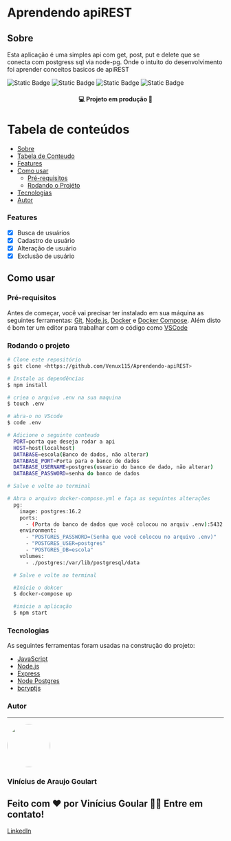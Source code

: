 # Aprendendo apiREST

## Sobre
Esta aplicação é uma simples api com get, post, put e delete que se conecta com postgress sql via node-pg. Onde o intuito do desenvolvimento foi aprender conceitos basicos de apiREST

![Static Badge](https://img.shields.io/badge/Licence%20-%20MIT%20-%20%23004088?style=for-the-badge)
![Static Badge](https://img.shields.io/badge/node-%20v14.17.0-%20%23339933?style=for-the-badge&logo=node.js)
![Static Badge](https://img.shields.io/badge/made%20with%20-%20Express%20-%20%2358A616?style=for-the-badge&logo=express)
![Static Badge](https://img.shields.io/badge/Postgres%20-%20v13.3-%20%234169E1?style=for-the-badge&logo=postgresql)



<h4 align="center"> 
	&#128187  Projeto em produção  🚧
</h4>


Tabela de conteúdos
=================
<!--ts-->
   * [Sobre](#Sobre)
   * [Tabela de Conteudo](#Tabela-de-conteúdos)
   * [Features](#Features)
   * [Como usar](#Como-usar)
      * [Pré-requisitos](#Pré-requisitos)
      * [Rodando o Projéto](#Rodando-o-projeto)
   * [Tecnologias](#Tecnologias)
   * [Autor](#Autor)
<!--te-->


### Features

- [x] Busca de usuários
- [x] Cadastro de usuário
- [x] Alteração de usuário
- [x] Exclusão de usuário

## Como usar

### Pré-requisitos

Antes de começar, você vai precisar ter instalado em sua máquina as seguintes ferramentas:
[Git](https://git-scm.com), [Node.js](https://nodejs.org/en/), [Docker](https://www.docker.com/products/docker-desktop/) e [Docker Compose](https://docs.docker.com/compose/). 
Além disto é bom ter um editor para trabalhar com o código como [VSCode](https://code.visualstudio.com/)

### Rodando o projeto
```bash
# Clone este repositório
$ git clone <https://github.com/Venux115/Aprendendo-apiREST>

# Instale as dependências
$ npm install

# criea o arquivo .env na sua maquina
$ touch .env

# abra-o no VScode
$ code .env 

# Adicione o seguinte conteudo
  PORT=porta que deseja rodar a api
  HOST=host(localhost)
  DATABASE=escola(Banco de dados, não alterar)
  DATABASE_PORT=Porta para o banco de dados
  DATABASE_USERNAME=postgres(usuario do banco de dado, não alterar)
  DATABASE_PASSWORD=senha do banco de dados

# Salve e volte ao terminal

# Abra o arquivo docker-compose.yml e faça as seguintes alterações
  pg:
    image: postgres:16.2
    ports:
      - (Porta do banco de dados que você colocou no arquiv .env):5432
    environment:
      - "POSTGRES_PASSWORD=(Senha que você colocou no arquivo .env)"
      - "POSTGRES_USER=postgres"
      - "POSTGRES_DB=escola"
    volumes:
      - ./postgres:/var/lib/postgresql/data

  # Salve e volte ao terminal

  #Inicie o dokcer
  $ docker-compose up

  #inicie a aplicação
  $ npm start

```
### Tecnologias

As seguintes ferramentas foram usadas na construção do projeto:

- [JavaScript](https://developer.mozilla.org/pt-BR/docs/Web/JavaScript)
- [Node.js](https://nodejs.org/en/)
- [Express](https://expressjs.com/pt-br/)
- [Node Postgres](https://node-postgres.com/)
- [bcryptjs](https://www.npmjs.com/package/bcryptjs)

### Autor
---
 <img style="border-radius: 50%;" src="https://avatars.githubusercontent.com/u/101436519?v=4" width="100px;" alt=""/>


<h3>Vinícius de Araujo Goulart</h3>


<h2>Feito com ❤️ por Vinícius Goular 👋🏽 Entre em contato!</h2>

[LinkedIn](https://www.linkedin.com/in/goulart-vinicius)

